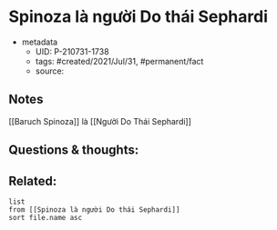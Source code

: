 # Spinoza là người Do thái Sephardi

- metadata
	- UID: P-210731-1738
	- tags: #created/2021/Jul/31, #permanent/fact 
	- source: 

## Notes
[[Baruch Spinoza]] là [[Người Do Thái Sephardi]]

## Questions & thoughts:

## Related:
```dataview
list
from [[Spinoza là người Do thái Sephardi]]
sort file.name asc
```
